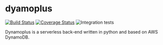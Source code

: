 # dyamoplus

[![Build Status](https://travis-ci.com/antessio/dynamoplus.svg?branch=master)](https://travis-ci.com/antessio/dynamoplus) [![Coverage Status](https://coveralls.io/repos/github/antessio/dynamoplus/badge.svg?branch=master)](https://coveralls.io/github/antessio/dynamoplus?branch=master) ![Integration tests ](https://github.com/antessio/dynamoplus/workflows/Integration%20tests/badge.svg?branch=master)


Dynamoplus is a serverless back-end written in python and based on AWS DynamoDB. 
